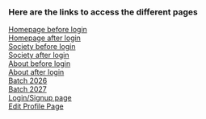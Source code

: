 <h3>   Here are the links to access the different pages    </h3>


[Homepage before login ](https://priyaranjan2902.github.io/CE-bootcamp-pages/pages/HomePage/home-page_before)            
[Homepage after login ](https://priyaranjan2902.github.io/CE-bootcamp-pages/pages/HomePage/home-page-after)            
[Society before login ](https://priyaranjan2902.github.io/CE-bootcamp-pages/pages/society/society_before)   
[Society after login ](https://priyaranjan2902.github.io/CE-bootcamp-pages/pages/society/society-after)          
[About before login ](https://priyaranjan2902.github.io/CE-bootcamp-pages/pages/About_Page1/about-before)   
[About after login ](https://priyaranjan2902.github.io/CE-bootcamp-pages/pages/About_Page1/about-after)            
[Batch  2026 ]()            
[Batch 2027 ]()            
[Login/Signup page]()            
[Edit Profile Page](https://priyaranjan2902.github.io/CE-bootcamp-pages/pages/profile_edit/)            
